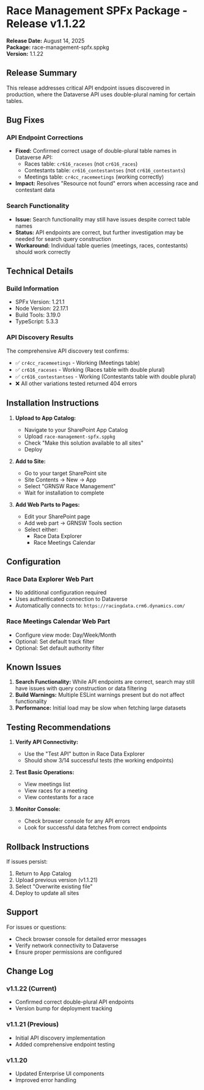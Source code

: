 # Race Management SPFx Package - Release v1.1.22

**Release Date:** August 14, 2025  
**Package:** race-management-spfx.sppkg  
**Version:** 1.1.22

## Release Summary

This release addresses critical API endpoint issues discovered in production, where the Dataverse API uses double-plural naming for certain tables.

## Bug Fixes

### API Endpoint Corrections
- **Fixed:** Confirmed correct usage of double-plural table names in Dataverse API:
  - Races table: `cr616_raceses` (not `cr616_races`)
  - Contestants table: `cr616_contestantses` (not `cr616_contestants`)
  - Meetings table: `cr4cc_racemeetings` (working correctly)
- **Impact:** Resolves "Resource not found" errors when accessing race and contestant data

### Search Functionality
- **Issue:** Search functionality may still have issues despite correct table names
- **Status:** API endpoints are correct, but further investigation may be needed for search query construction
- **Workaround:** Individual table queries (meetings, races, contestants) should work correctly

## Technical Details

### Build Information
- SPFx Version: 1.21.1
- Node Version: 22.17.1
- Build Tools: 3.19.0
- TypeScript: 5.3.3

### API Discovery Results
The comprehensive API discovery test confirms:
- ✅ `cr4cc_racemeetings` - Working (Meetings table)
- ✅ `cr616_raceses` - Working (Races table with double plural)
- ✅ `cr616_contestantses` - Working (Contestants table with double plural)
- ❌ All other variations tested returned 404 errors

## Installation Instructions

1. **Upload to App Catalog:**
   - Navigate to your SharePoint App Catalog
   - Upload `race-management-spfx.sppkg`
   - Check "Make this solution available to all sites"
   - Deploy

2. **Add to Site:**
   - Go to your target SharePoint site
   - Site Contents → New → App
   - Select "GRNSW Race Management"
   - Wait for installation to complete

3. **Add Web Parts to Pages:**
   - Edit your SharePoint page
   - Add web part → GRNSW Tools section
   - Select either:
     - Race Data Explorer
     - Race Meetings Calendar

## Configuration

### Race Data Explorer Web Part
- No additional configuration required
- Uses authenticated connection to Dataverse
- Automatically connects to: `https://racingdata.crm6.dynamics.com/`

### Race Meetings Calendar Web Part
- Configure view mode: Day/Week/Month
- Optional: Set default track filter
- Optional: Set default authority filter

## Known Issues

1. **Search Functionality:** While API endpoints are correct, search may still have issues with query construction or data filtering
2. **Build Warnings:** Multiple ESLint warnings present but do not affect functionality
3. **Performance:** Initial load may be slow when fetching large datasets

## Testing Recommendations

1. **Verify API Connectivity:**
   - Use the "Test API" button in Race Data Explorer
   - Should show 3/14 successful tests (the working endpoints)

2. **Test Basic Operations:**
   - View meetings list
   - View races for a meeting
   - View contestants for a race

3. **Monitor Console:**
   - Check browser console for any API errors
   - Look for successful data fetches from correct endpoints

## Rollback Instructions

If issues persist:
1. Return to App Catalog
2. Upload previous version (v1.1.21)
3. Select "Overwrite existing file"
4. Deploy to update all sites

## Support

For issues or questions:
- Check browser console for detailed error messages
- Verify network connectivity to Dataverse
- Ensure proper permissions are configured

## Change Log

### v1.1.22 (Current)
- Confirmed correct double-plural API endpoints
- Version bump for deployment tracking

### v1.1.21 (Previous)
- Initial API discovery implementation
- Added comprehensive endpoint testing

### v1.1.20
- Updated Enterprise UI components
- Improved error handling